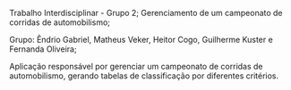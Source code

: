 Trabalho Interdisciplinar - Grupo 2;
Gerenciamento de um campeonato de corridas de automobilismo;

Grupo: Êndrio Gabriel, Matheus Veker, Heitor Cogo, Guilherme Kuster e Fernanda Oliveira;


Aplicação responsável por gerenciar um campeonato de corridas de automobilismo, gerando tabelas de classificação por diferentes critérios.